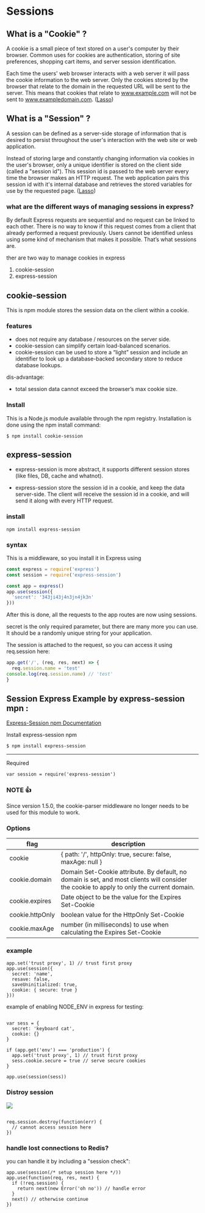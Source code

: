 # Sessions

## What is a "Cookie" ?
A cookie is a small piece of text stored on a user's computer by their browser. Common uses for cookies are authentication, storing of site preferences, shopping cart items, and server session identification.

Each time the users' web browser interacts with a web server it will pass the cookie information to the web server. Only the cookies stored by the browser that relate to the domain in the requested URL will be sent to the server. This means that cookies that relate to www.example.com will not be sent to www.exampledomain.com. ([Lasso](http://www.lassosoft.com/Tutorial-Understanding-Cookies-and-Sessions))


## What is a "Session" ?
A session can be defined as a server-side storage of information that is desired to persist throughout the user's interaction with the web site or web application. 

Instead of storing large and constantly changing information via cookies in the user's browser, only a unique identifier is stored on the client side (called a "session id"). This session id is passed to the web server every time the browser makes an HTTP request. The web application pairs this session id with it's internal database and retrieves the stored variables for use by the requested page. ([Lasso](http://www.lassosoft.com/Tutorial-Understanding-Cookies-and-Sessions))

### what are the different ways of managing sessions in express?

By default Express requests are sequential and no request can be linked to each other. There is no way to know if this request comes from a client that already performed a request previously.
Users cannot be identified unless using some kind of mechanism that makes it possible.
That’s what sessions are.

ther are two way to manage cookies in express
1. cookie-session
2. express-session

## cookie-session
This is npm module  stores the session data on the client within a cookie.
### features
* does not require any database / resources on the server side. 
* cookie-session can simplify certain load-balanced scenarios.
* cookie-session can be used to store a “light” session and include an identifier to look up a database-backed secondary store to reduce database lookups.

dis-advantage:
* total session data cannot exceed the browser’s max cookie size.

### Install
This is a Node.js module available through the npm registry. Installation is done using the npm install command:

```
$ npm install cookie-session
```



## express-session
* express-session is more abstract, it supports different session stores (like files, DB, cache and whatnot). 

 * express-session store the session id in a cookie, and keep the data server-side. The client will receive the session id in a cookie, and will send it along with every HTTP request.

### install
```
npm install express-session
```

### syntax
This is a middleware, so you install it in Express using
``` javascript
const express = require('express')
const session = require('express-session')

const app = express()
app.use(session({
  'secret': '343ji43j4n3jn4jk3n'
}))
```
After this is done, all the requests to the app routes are now using sessions.

secret is the only required parameter, but there are many more you can use. It should be a randomly unique string for your application.

The session is attached to the request, so you can access it using req.session here:
``` javascript
app.get('/', (req, res, next) => {
  req.session.name = 'test'
console.log(req.session.name) // 'test'
}
```
## 

## Session Express Example by express-session mpn :
[Express-Session npm Documentation](https://www.npmjs.com/package/express-session)

Install express-session npm
```
$ npm install express-session
```

---
Required
```
var session = require('express-session')
```
### NOTE :+1: 
Since version 1.5.0, the cookie-parser middleware no longer needs to be used for this module to work. 

### Options 


| flag | description
| -------- | -------- 
| cookie   | { path: '/', httpOnly: true, secure: false, maxAge: null }
| cookie.domain|Domain Set-Cookie attribute. By default, no domain is set, and most clients will consider the cookie to apply to only the current domain.|
|cookie.expires|Date object to be the value for the Expires Set-Cookie
|cookie.httpOnly|boolean value for the HttpOnly Set-Cookie|
|cookie.maxAge|number (in milliseconds) to use when calculating the Expires Set-Cookie|

### example 
```
app.set('trust proxy', 1) // trust first proxy
app.use(session({
  secret: 'name',
  resave: false,
  saveUninitialized: true,
  cookie: { secure: true }
}))
```
example of enabling NODE_ENV in express for testing:
```

var sess = {
  secret: 'keyboard cat',
  cookie: {}
}

if (app.get('env') === 'production') {
  app.set('trust proxy', 1) // trust first proxy
  sess.cookie.secure = true // serve secure cookies
}

app.use(session(sess))
```

### Distroy session

![](https://i.imgur.com/P3z6Mf2.png)
```

req.session.destroy(function(err) {
  // cannot access session here
})
```
### handle lost connections to Redis?
you can handle it by including a "session check":

```
app.use(session(/* setup session here */))
app.use(function(req, res, next) {
  if (!req.session) {
    return next(new Error('oh no')) // handle error
  }
  next() // otherwise continue
})
```
